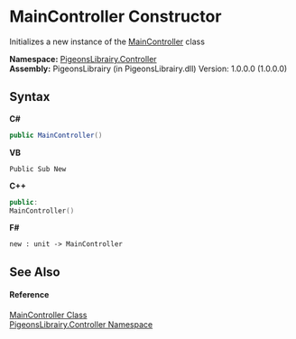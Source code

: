 # MainController Constructor 
 

Initializes a new instance of the <a href="ef92cf0e-b93b-f11d-1cad-3caca4231fc8">MainController</a> class

**Namespace:**&nbsp;<a href="55678277-c7be-459a-277f-cb45581aba7a">PigeonsLibrairy.Controller</a><br />**Assembly:**&nbsp;PigeonsLibrairy (in PigeonsLibrairy.dll) Version: 1.0.0.0 (1.0.0.0)

## Syntax

**C#**<br />
``` C#
public MainController()
```

**VB**<br />
``` VB
Public Sub New
```

**C++**<br />
``` C++
public:
MainController()
```

**F#**<br />
``` F#
new : unit -> MainController
```


## See Also


#### Reference
<a href="ef92cf0e-b93b-f11d-1cad-3caca4231fc8">MainController Class</a><br /><a href="55678277-c7be-459a-277f-cb45581aba7a">PigeonsLibrairy.Controller Namespace</a><br />